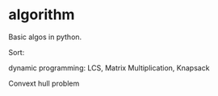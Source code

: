 # algorithm

Basic algos in python.

Sort:

dynamic programming: LCS, Matrix Multiplication, Knapsack

Convext hull problem
